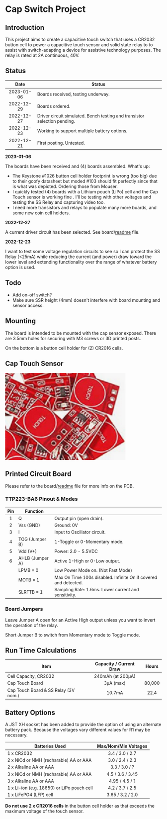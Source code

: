 # Cap Switch Project

## Introduction

This project aims to create a capacitive touch switch that uses a CR2032 button cell to power a capacitive touch sensor and solid state relay to to assist with switch-adapting a device for assistive technology purposes. The relay is rated at 2A continuous, 40V.

## Status

|    Date    | Status                                                       |
| :--------: | ------------------------------------------------------------ |
| 2023-01-06 | Boards received, testing underway.                           |
| 2022-12-29 | Boards ordered.                                              |
| 2022-12-27 | Driver circuit simulated. Bench testing and transistor selection pending. |
| 2022-12-23 | Working to support multiple battery options.                 |
| 2022-12-21 | First posting. Untested.                                     |

**2023-01-06**

The boards have been received and (4) boards assembled. What's up:

* The Keystone #1026 button cell holder footprint is wrong (too big) due to their goofy datasheet but moded #103 should fit perfectly since that is what was depicted. Ordering those from Mouser.
* I quickly tested (4) boards with a Lithium pouch (LiPo) cell and the Cap Touch sensor is working fine . I'll be testing with other voltages and testing the SS Relay and capturing video too.
* I need more transistors and relays to populate many more boards, and some new coin cell holders.

**2022-12-27**

A current driver circuit has been selected. See board/[readme](#board/readme.md) file.

**2022-12-23**

I want to test some voltage regulation circuits to see so I can protect the SS Relay (<25mA) while reducing the current (and  power) draw toward the lower level and extending functionality over the range of whatever battery option is used.

## Todo

* Add on-off switch?
* Make sure SSR height (4mm) doesn't interfere with board mounting and sensor access.

## Mounting

The board is intended to be mounted with the cap sensor exposed. There are 3.5mm holes for securing with M3 screws or 3D printed posts.

On the bottom is a button cell holder for (2) CR2016 cells.

## Cap Touch Sensor

<img src="assets/cap_touch_sensor.png" alt="cap sensor" style="zoom:150%;" />

## Printed Circuit Board

Please refer to the board/[readme](board/readme.md) file for more info on the PCB.

### TTP223-BA6 Pinout & Modes

| Pin  | Function        |                                                              |
| :--: | --------------- | ------------------------------------------------------------ |
|  1   | Q               | Output pin (open drain).                                     |
|  2   | Vss (GND)       | Ground: 0V                                                   |
|  3   | I               | Input to Oscillator circuit.                                 |
|  4   | TOG (Jumper B)  | 1-Toggle or 0-Momentary mode.                                |
|  5   | Vdd (V+)        | Power: 2.0 - 5.5VDC                                          |
|  6   | AHLB (Jumper A) | Active 1-High or 0-Low output.                               |
|      | LPMB = 0        | Low Power Mode on. (Not Fast Mode)                           |
|      | MOTB = 1        | Max On Time 100s disabled. Infinite On if covered and detected. |
|      | SLRFTB = 1      | Sampling Rate: 1.6ms. Lower current and sensitivity.         |

### Board Jumpers

Leave Jumper A open for an Active High output unless you want to invert the operation of the relay.

Short Jumper B to switch from Momentary mode to Toggle mode.

## Run Time Calculations

| Item                                 | Capacity  / Current Draw | Hours  |
| ------------------------------------ | :----------------------: | :----: |
| Cell Capacity, CR2032                |    240mAh (at 200µA)     |        |
| Cap Touch Board                      |        3µA (max)         | 80,000 |
| Cap Touch Board & SS Relay (3V nom.) |          10.7mA          |  22.4  |

## Battery Options

A JST XH socket has been added to provide the option of using an alternate battery pack. Because the voltages vary different values for R1 may be necessary.

| Batteries Used                             | Max/Nom/Min Voltages |
| ------------------------------------------ | :------------------: |
| 1 x CR2032                                 |   3.4 / 3.0 / 2.7    |
| 2 x NiCd or NMH (recharable) AA or AAA     |   3.0 / 2.4 / 2.3    |
| 2 x Alkaline AA or AAA                     |    3.3 / 3.0 / ?     |
| 3 x NiCd or NMH (recharable) AA or AAA     |   4.5 / 3.6 / 3.45   |
| 3 x Alkaline AA or AAA                     |    4.95 / 4.5 / ?    |
| 1 x Li-ion (e.g. 18650) or LiPo pouch cell |   4.2 / 3.7 / 2.5    |
| 1 x LiFePO4 (LFP) cell                     |   3.65 / 3.2 / 2.0   |

**Do not use 2 x CR2016 cells** in the button cell holder as that exceeds the maximum voltage of the touch sensor.

